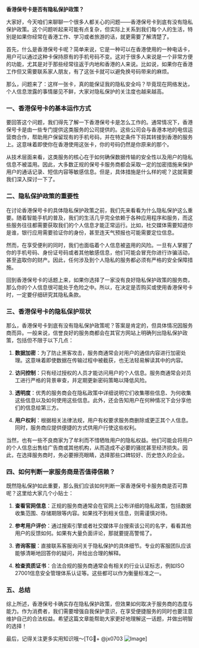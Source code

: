**香港保号卡是否有隐私保护政策？**

大家好，今天咱们来聊聊一个很多人都关心的问题——香港保号卡到底有没有隐私保护政策。这个问题听起来可能有点复杂，但实际上关系到我们每个人的生活，特别是如果你经常在香港工作、学习或者旅游的话，就更需要了解清楚了。

首先，什么是香港保号卡呢？简单来说，它是一种可以在香港使用的一种电话卡，用户可以通过这种卡保持原有的手机号码不变。这对于很多人来说是一个非常方便的功能，尤其是对于那些经常往返于内地和香港的人来说。比如说，如果你在香港工作但又需要联系家人朋友，有了这张卡就可以避免换号码带来的麻烦。

那么，问题来了：这样一张卡，真的能保证我的隐私安全吗？毕竟现在网络发达，个人信息泄露的事情屡见不鲜，大家对隐私保护的关注度也越来越高。

### 一、香港保号卡的基本运作方式

要回答这个问题，我们得先了解一下香港保号卡是怎么工作的。通常情况下，香港保号卡是由一些专门提供这类服务的公司提供的。这些公司会与香港本地的电信运营商合作，帮助用户保留现有的手机号码，并在特定条件下将其转接到香港的服务上。这意味着即使你在香港使用这张卡，你的号码仍然是你原来的那个。

从技术层面来看，这类服务的核心在于如何确保数据传输的安全性以及用户的隐私信息不被滥用。因此，大多数正规的保号卡服务商都会采取一定的加密措施来保护用户的通话记录、短信内容等敏感信息。但是，具体措施是什么样的呢？这就需要我们深入探讨一下了。

### 二、隐私保护政策的重要性

在讨论香港保号卡的具体隐私保护政策之前，我们先来看看为什么隐私保护这么重要。随着智能手机的普及，我们的生活几乎完全依赖于各种应用程序和服务，而这些服务往往都需要获取我们的个人信息才能正常运行。比如，社交媒体需要知道你是谁，银行应用需要验证你的身份，甚至连天气预报也可能需要定位信息。

然而，在享受便利的同时，我们也面临着个人信息被盗用的风险。一旦有人掌握了你的手机号码、身份证号码或者其他敏感信息，他们可能会冒充你进行诈骗活动，甚至盗取你的财产。因此，任何涉及到个人隐私的服务都必须有严格的安全保障措施。

回到香港保号卡的话题上来，如果你选择了一家没有良好隐私保护政策的服务商，那么你的个人信息很可能处于危险之中。所以，在决定是否购买或使用香港保号卡时，一定要仔细研究其隐私条款。

### 三、香港保号卡的隐私保护现状

那么，香港保号卡到底有没有隐私保护政策呢？答案是肯定的，但具体情况因服务商而异。一般来说，信誉良好的服务商都会在其官方网站上明确列出隐私保护政策，包括但不限于以下几点：

1. **数据加密**：为了防止黑客攻击，服务商通常会对用户的通信内容进行加密处理。这意味着即使数据在传输过程中被截获，也无法轻易解读其中的内容。
   
2. **访问控制**：只有经过授权的人员才能访问用户的个人信息。服务商通常会对员工进行严格的背景审查，并定期更新密码策略以降低风险。
   
3. **透明度**：优秀的服务商会在隐私政策中详细说明它们收集哪些信息、为何收集这些信息以及如何使用这些信息。此外，还会告知用户在何种情况下会分享他们的信息给第三方。

4. **用户权利**：根据相关法律法规，用户有权要求服务商删除或更正其个人信息。同时，服务商应提供便捷的方式供用户行使这些权利。

当然，也有一些不良商家为了牟利而不惜牺牲用户的隐私权益。他们可能会将用户的个人信息出售给广告商或其他机构，从而造成不必要的骚扰甚至经济损失。因此，在选择服务商时，务必要擦亮眼睛，选择那些口碑较好、历史悠久的企业。

### 四、如何判断一家服务商是否值得信赖？

既然隐私保护如此重要，那么我们应该如何判断一家香港保号卡服务商是否可靠呢？这里给大家几个小贴士：

1. **查看官网信息**：正规的服务商通常会在官网上公布详细的隐私政策，包括数据收集范围、存储期限等内容。如果找不到相关信息，则需谨慎对待。
   
2. **参考用户评价**：通过搜索引擎或者社交媒体平台搜索该公司的名字，看看其他用户的反馈如何。如果有大量负面评论，那就要提高警惕了。
   
3. **咨询客服**：直接联系客服询问关于隐私保护的具体细节。专业的客服团队应该能够清晰地回答你的疑问，并给出合理的解释。
   
4. **检查资质证书**：合法合规的服务商通常会有相关的行业认证标志，例如ISO 27001信息安全管理体系认证等。这些都可以作为衡量标准之一。

### 五、总结

综上所述，香港保号卡确实存在隐私保护政策，但效果如何取决于服务商的态度与能力。作为消费者，我们需要增强自我保护意识，在享受便捷服务的同时也要注意维护自己的合法权益。希望这篇文章能帮助大家更好地理解这一话题，并做出明智的选择！

最后，记得关注更多实用知识哦～[TG💪+ @jx0703 ![Image](https://github.com/user-attachments/assets/dbca1d08-cadb-493c-b0ec-ad6f7a83f270)]